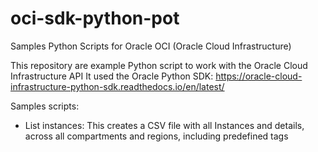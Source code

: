 # oci-sdk-python-pot
Samples Python Scripts for Oracle OCI (Oracle Cloud Infrastructure)

This repository are example Python script to work with the Oracle Cloud Infrastructure API
It used the Oracle Python SDK: https://oracle-cloud-infrastructure-python-sdk.readthedocs.io/en/latest/

Samples scripts:
- List instances: This creates a CSV file with all Instances and details, across all compartments and regions, including predefined tags
